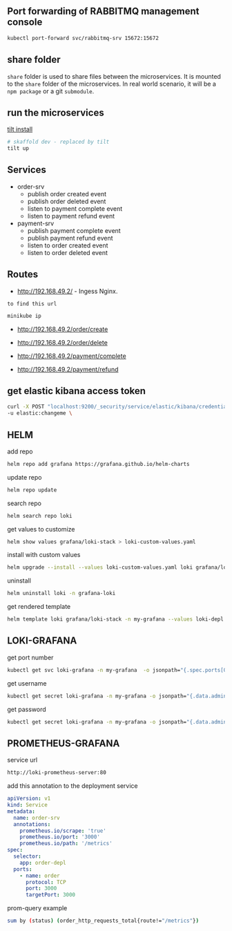 ## Port forwarding of RABBITMQ management console
```bash
kubectl port-forward svc/rabbitmq-srv 15672:15672
```

## share folder
`share` folder is used to share files between the microservices. It is mounted to the `share` folder of the microservices.
In real world scenario, it will be a `npm package` or a git `submodule`. 

## run the microservices
[tilt install](https://docs.tilt.dev/)
```bash
# skaffold dev - replaced by tilt
tilt up
```

## Services
- order-srv
    - publish order created event
    - publish order deleted event
    - listen to payment complete event
    - listen to payment refund event
- payment-srv
    - publish payment complete event
    - publish payment refund event
    - listen to order created event
    - listen to order deleted event

## Routes
- http://192.168.49.2/ - Ingess Nginx.

`to find this url`
```bash
minikube ip
```

- http://192.168.49.2/order/create
- http://192.168.49.2/order/delete

- http://192.168.49.2/payment/complete
- http://192.168.49.2/payment/refund


## get elastic kibana access token
```bash
curl -X POST "localhost:9200/_security/service/elastic/kibana/credential/token/token1?pretty" \
-u elastic:changeme \
```

## HELM

add repo
```bash
helm repo add grafana https://grafana.github.io/helm-charts
```
update repo
```bash
helm repo update
```

search repo
```bash
helm search repo loki
```

get values to customize
```bash
helm show values grafana/loki-stack > loki-custom-values.yaml
```

install with custom values
```bash
helm upgrade --install --values loki-custom-values.yaml loki grafana/loki-stack -n grafana-loki --create-namespace
```

uninstall
```bash
helm uninstall loki -n grafana-loki
```

get rendered template
```bash
helm template loki grafana/loki-stack -n my-grafana --values loki-depl.yaml > loki-rendered.yaml
```
## LOKI-GRAFANA

get port number
```bash
kubectl get svc loki-grafana -n my-grafana  -o jsonpath="{.spec.ports[0].nodePort}"
```

get username
```bash
kubectl get secret loki-grafana -n my-grafana -o jsonpath="{.data.admin-user}" | base64 --decode
```

get password
```bash
kubectl get secret loki-grafana -n my-grafana -o jsonpath="{.data.admin-password}" | base64 --decode
```

## PROMETHEUS-GRAFANA

service url
```bash
http://loki-prometheus-server:80  
```

add this annotation to the deployment service
```yaml
apiVersion: v1
kind: Service
metadata:
  name: order-srv
  annotations:
    prometheus.io/scrape: 'true'
    prometheus.io/port: '3000'
    prometheus.io/path: '/metrics'
spec:
  selector:
    app: order-depl
  ports:
    - name: order
      protocol: TCP
      port: 3000
      targetPort: 3000
```

prom-query example 
```bash
sum by (status) (order_http_requests_total{route!="/metrics"})
```